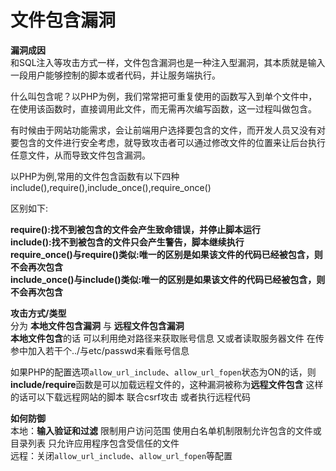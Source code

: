 # 文件包含漏洞

**漏洞成因** \
和SQL注入等攻击方式一样，文件包含漏洞也是一种注入型漏洞，其本质就是输入一段用户能够控制的脚本或者代码，并让服务端执行。

什么叫包含呢？以PHP为例，我们常常把可重复使用的函数写入到单个文件中，在使用该函数时，直接调用此文件，而无需再次编写函数，这一过程叫做包含。

有时候由于网站功能需求，会让前端用户选择要包含的文件，而开发人员又没有对要包含的文件进行安全考虑，就导致攻击者可以通过修改文件的位置来让后台执行任意文件，从而导致文件包含漏洞。

以PHP为例,常用的文件包含函数有以下四种 include(),require(),include\_once(),require\_once()

区别如下:

**require():找不到被包含的文件会产生致命错误，并停止脚本运行** \
**include():找不到被包含的文件只会产生警告，脚本继续执行** \
**require\_once()与require()类似:唯一的区别是如果该文件的代码已经被包含，则不会再次包含** \
**include\_once()与include()类似:唯一的区别是如果该文件的代码已经被包含，则不会再次包含**

**攻击方式/类型** \
分为 **本地文件包含漏洞** 与 **远程文件包含漏洞** \
**本地文件包含**的话 可以利用绝对路径来获取账号信息 又或者读取服务器文件 在传参中加入若干个../与etc/passwd来看账号信息

如果PHP的配置选项`allow_url_include`、`allow_url_fopen`状态为ON的话，则**include/require**函数是可以加载远程文件的，这种漏洞被称为**远程文件包含** 这样的话可以下载远程网站的脚本 联合csrf攻击 或者执行远程代码

**如何防御** \
本地：**输入验证和过滤** 限制用户访问范围 使用白名单机制限制允许包含的文件或目录列表 只允许应用程序包含受信任的文件 \
远程：关闭`allow_url_include`、`allow_url_fopen`等配置

